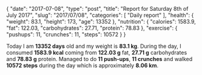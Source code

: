 {
    "date": "2017-07-08",
    "type": "post",
    "title": "Report for Saturday 8th of July 2017",
    "slug": "2017\/07\/08",
    "categories": [
        "Daily report"
    ],
    "health": {
        "weight": 83.1,
        "height": 173,
        "age": 13352
    },
    "nutrition": {
        "calories": 1583.9,
        "fat": 122.03,
        "carbohydrates": 27.71,
        "protein": 78.83
    },
    "exercise": {
        "pushups": 11,
        "crunches": 11,
        "steps": 10572
    }
}

Today I am <strong>13352 days</strong> old and my weight is <strong>83.1 kg</strong>. During the day, I consumed <strong>1583.9 kcal</strong> coming from <strong>122.03 g</strong> fat, <strong>27.71 g</strong> carbohydrates and <strong>78.83 g</strong> protein. Managed to do <strong>11 push-ups</strong>, <strong>11 crunches</strong> and walked <strong>10572 steps</strong> during the day which is approximately <strong>8.06 km</strong>.